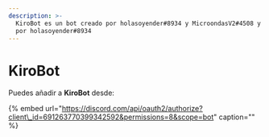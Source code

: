 ```yaml
---
description: >-
  KiroBot es un bot creado por holasoyender#8934 y MicroondasV2#4508 y hosteado
  por holasoyender#8934
---
```


# KiroBot

Puedes añadir a **KiroBot** desde: 

{% embed url="https://discord.com/api/oauth2/authorize?client\_id=691263770399342592&permissions=8&scope=bot" caption="" %}

